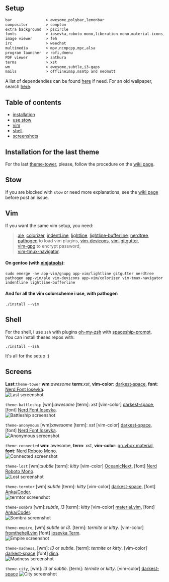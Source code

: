 ## Setup

```txt                              
bar               > awesome,polybar,lemonbar
compositor        > compton
extra background  > pscircle
fonts             > iosevka,roboto mono,liberation mono,material-icons,dina,ttf-anka-coder,NERD fonts
image viewer      > feh
irc               > weechat
multimedia        > mpv,ncmpcpp,mpc,alsa
program launcher  > rofi,dmenu
PDF viewer        > zathura
terms             > xst
wm                > awesome,subtle,i3-gaps
mails             > offlineimap,msmtp and neomutt
```
A list of dependendies can be found [here](https://raw.githubusercontent.com/szorfein/dotfiles/master/hidden-stuff/dependencies-list.txt) if need. For an old wallpaper, search [here](https://raw.githubusercontent.com/szorfein/dotfiles/master/hidden-stuff/wallpapers-list.txt).

## Table of contents
- [installation](#installation-for-the-last-theme)
- [use stow](#howto-stow)
- [vim](#vim)
- [shell](#shell)
- [screenshots](#screens)

## Installation for the last theme
For the last [theme-tower](#screens), please, follow the procedure on the [wiki page](https://github.com/szorfein/dotfiles/wiki/theme-anonymous).  

<!--
### Gentoo (with [ninjatools](https://github.com/szorfein/ninjatools) overlay)
    sudo emerge -av app-admin/stow nerd-fonts-roboto-mono nerd-fonts-iosevka xst x11-wm/awesome x11-apps/xinit feh compton dev-vcs/git rofi
-->
## Stow
If you are blocked with `stow` or need more explanations, see the [wiki page](https://github.com/szorfein/dotfiles/wiki/stow) before post an issue.  

## Vim
If you want the same vim setup, you need:

> [ale](https://github.com/w0rp/ale), 
[colorizer](https://github.com/lilydjwg/colorizer), 
[indentLine](https://github.com/Yggdroot/indentLine), 
[lightline](https://github.com/itchyny/lightline.vim), 
[lightline-bufferline](https://github.com/mengelbrecht/lightline-bufferline), 
[nerdtree](https://github.com/scrooloose/nerdtree), 
[pathogen](https://github.com/tpope/vim-pathogen) to load vim plugins, 
[vim-devicons](https://github.com/ryanoasis/vim-devicons), 
[vim-gitgutter](https://github.com/airblade/vim-gitgutter),  
[vim-gpg](https://github.com/jamessan/vim-gnupg) to encrypt password,  
[vim-tmux-navigator](https://github.com/christoomey/vim-tmux-navigator).  

#### On gentoo (with [ninjatools](https://github.com/szorfein/ninjatools)):
    sudo emerge -av app-vim/gnupg app-vim/lightline gitgutter nerdtree pathogen app-vim/ale vim-devicons app-vim/colorizer vim-tmux-navigator indentline lightline-bufferline

#### And for all the vim colorscheme i use, with pathogen
    ./install --vim

## Shell
For the shell, i use `zsh` with plugins [oh-my-zsh](https://github.com/robbyrussell/oh-my-zsh) with [spaceship-prompt](https://github.com/denysdovhan/spaceship-prompt).  
You can install theses repos with:

    ./install --zsh

It's all for the setup :)

## Screens
**Last**:`theme-tower` **wm**:*awesome* **term**:*xst*, **vim-color**: [darkest-space](https://github.com/szorfein/darkest-space), **font**: [Nerd Font Iosevka](http://nerdfonts.com/#downloads).   
![Last screenshot](https://raw.githubusercontent.com/szorfein/dotfiles/master/screenshots/tower.jpg "tower")  

`theme-battleship` [wm]:*awesome* [term]: *xst* [vim-color] [darkest-space](https://github.com/szorfein/darkest-space), [font] [Nerd Font Iosevka](http://nerdfonts.com/#downloads).   
![Battleship screenshot](https://raw.githubusercontent.com/szorfein/dotfiles/master/screenshots/battleship.jpg "battleship")  

`theme-anonymous` [wm]:*awesome* [term]: *xst* [vim-color] [darkest-space](https://github.com/szorfein/darkest-space), [font] [Nerd Font Iosevka](http://nerdfonts.com/#downloads).   
![Anonymous screenshot](https://raw.githubusercontent.com/szorfein/dotfiles/master/screenshots/anonymous.jpg "anonymous")  

`theme-connected` **wm**: awesome, **term**: xst, **vim-color**: [gruvbox material](https://github.com/sainnhe/gruvbox-material), **font**: [Nerd Roboto Mono](http://nerdfonts.com/#downloads).   
![Connected screenshot](https://raw.githubusercontent.com/szorfein/dotfiles/master/screenshots/connected.jpg "connected")  

`theme-lost` [wm]:*subtle* [term]: *kitty* [vim-color] [OceanicNext](https://github.com/mhartington/oceanic-next), [font] [Nerd Roboto Mono](http://nerdfonts.com/#downloads).   
![Lost screenshot](https://raw.githubusercontent.com/szorfein/dotfiles/master/screenshots/lost.jpg "lost")  

`theme-termtor` [wm]:*subtle* [term]: *kitty* [vim-color] [darkest-space](https://github.com/szorfein/darkest-space), [font] [Anka/Coder](https://code.google.com/archive/p/anka-coder-fonts).   
![termtor screenshot](https://raw.githubusercontent.com/szorfein/dotfiles/master/screenshots/termtor.jpg "termtor")  

`theme-sombra` [wm]:*subtle*, *i3* [term]: *kitty* [vim-color] [material.vim](https://github.com/kaicataldo/material.vim.git), [font] [Anka/Coder](https://code.google.com/archive/p/anka-coder-fonts).   
![Sombra screenshot](https://raw.githubusercontent.com/szorfein/dotfiles/master/screenshots/sombra.jpg "sombra")  

`theme-empire`, [wm]:*subtle* or *i3*. [term]: *termite* or *kitty*. [vim-color] [fromthehell.vim](https://github.com/szorfein/fromthehell.vim) [font] [Iosevka Term](https://github.com/be5invis/Iosevka).  
![Empire screenshot](https://raw.githubusercontent.com/szorfein/dotfiles/master/screenshots/empire.jpg "empire")

`theme-madness`, [wm]: *i3* or *subtle*. [term]: *termite* or *kitty*. [vim-color] [darkest-space](https://github.com/szorfein/darkest-space) [font] [dina](http://www.donationcoder.com/Software/Jibz/Dina/index.html).  
![Madness screenshot](https://raw.githubusercontent.com/szorfein/dotfiles/master/screenshots/madness.jpg "madness")

`theme-city`, [wm]: *i3* or *subtle*. [term]: *termite* or *kitty*. [vim-color] [darkest-space](https://github.com/szorfein/darkest-space)
![City screenshot](https://raw.githubusercontent.com/szorfein/dotfiles/master/screenshots/city.jpg "city")
